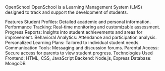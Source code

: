 OpenSchool
OpenSchool is a Learning Management System (LMS) designed to track and support the development of students.

Features
Student Profiles: Detailed academic and personal information.
Performance Tracking: Real-time monitoring and customizable assessment.
Progress Reports: Insights into student achievements and areas for improvement.
Behavioral Analytics: Attendance and participation analysis.
Personalized Learning Plans: Tailored to individual student needs.
Communication Tools: Messaging and discussion forums.
Parental Access: Secure access for parents to view student progress.
Technologies Used
Frontend: HTML, CSS, JavaScript
Backend: Node.js, Express
Database: MongoDB
